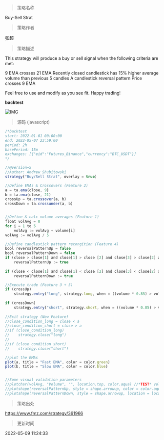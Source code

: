 
> 策略名称

Buy-Sell Strat

> 策略作者

张超

> 策略描述

This strategy will produce a buy or sell signal when the following criteria are met:

9 EMA crosses 21 EMA
Recently closed candlestick has 15% higher average volume than previous 5 candles
A candlestick reversal pattern
Price crosses 9 EMA

Feel free to use and modify as you see fit. Happy trading!

**backtest**

 ![IMG](https://www.fmz.com/upload/asset/18d9f7f95cee6a9bec6.png) 



> 源码 (javascript)

``` javascript
/*backtest
start: 2022-01-01 00:00:00
end: 2022-05-07 23:59:00
period: 2h
basePeriod: 15m
exchanges: [{"eid":"Futures_Binance","currency":"BTC_USDT"}]
*/

//@version=5
//Author: Andrew Shubitowski
strategy("Buy/Sell Strat", overlay = true)

//Define EMAs & Crossovers (Feature 2)
a = ta.ema(close, 9)
b = ta.ema(close, 21)
crossUp = ta.crossover(a, b)
crossDown = ta.crossunder(a, b)


//Define & calc volume averages (Feature 1)
float volAvg = 0
for i = 1 to 5
    volAvg := volAvg + volume[i]
volAvg := volAvg / 5

//Define candlestick pattern recongition (Feature 4)
bool reversalPatternUp = false
bool reversalPatternDown = false
if (close > close[1] and close[1] > close [2] and close[3] > close[2] and close > close[3])
    reversalPatternUp := true
    
if (close < close[1] and close[1] < close [2] and close[3] < close[2] and close < close[3])
    reversalPatternDown := true

//Execute trade (Feature 3 + 5)
if (crossUp)
    strategy.entry("long", strategy.long, when = ((volume * 0.85) > volAvg and close > a and reversalPatternUp == true))
    
if (crossDown)
    strategy.entry("short", strategy.short, when = ((volume * 0.85) > volAvg and close < a and reversalPatternDown == true))
    
//Exit strategy (New Feature)
//close_condition_long = close < a
//close_condition_short = close > a
//if (close_condition_long)
//    strategy.close("long")
//
//if (close_condition_short)
//    strategy.close("short")

//plot the EMAs
plot(a, title = "Fast EMA", color = color.green)
plot(b, title = "Slow EMA", color = color.blue)


//Some visual validation parameters
//plotchar(volAvg, "Volume", "", location.top, color.aqua) //*TEST* volume calc check
//plotshape(reversalPatternUp, style = shape.arrowup, color = color.aqua) //*TEST* reversal check
//plotshape(reversalPatternDown, style = shape.arrowup, location = location.belowbar, color = color.red) //*TEST* reversal check
```

> 策略出处

https://www.fmz.com/strategy/361966

> 更新时间

2022-05-09 11:24:33
